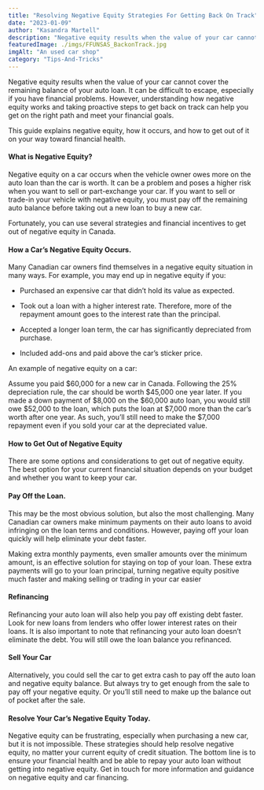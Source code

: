 ```yaml
---
title: "Resolving Negative Equity Strategies For Getting Back On Track"
date: "2023-01-09"
author: "Kasandra Martell"
description: "Negative equity results when the value of your car cannot cover the remaining balance of your auto loan."
featuredImage: ./imgs/FFUNSAS_BackonTrack.jpg
imgAlt: "An used car shop"
category: "Tips-And-Tricks"
---
```


<!-- ![Markdown Logo](./imgs/FFUNSAS_BackonTrack.jpg) -->

Negative equity results when the value of your car cannot cover the remaining balance of your auto loan. It can be difficult to escape, especially if you have financial problems. However, understanding how negative equity works and taking proactive steps to get back on track can help you get on the right path and meet your financial goals.

This guide explains negative equity, how it occurs, and how to get out of it on your way toward financial health.

#### **What is Negative Equity?**

Negative equity on a car occurs when the vehicle owner owes more on the auto loan than the car is worth. It can be a problem and poses a higher risk when you want to sell or part-exchange your car. If you want to sell or trade-in your vehicle with negative equity, you must pay off the remaining auto balance before taking out a new loan to buy a new car.

Fortunately, you can use several strategies and financial incentives to get out of negative equity in Canada.

#### **How a Car’s Negative Equity Occurs.**

Many Canadian car owners find themselves in a negative equity situation in many ways. For example, you may end up in negative equity if you:

- Purchased an expensive car that didn’t hold its value as expected.

- Took out a loan with a higher interest rate. Therefore, more of the repayment
  amount goes to the interest rate than the principal.

- Accepted a longer loan term, the car has significantly depreciated from purchase.

- Included add-ons and paid above the car’s sticker price.

An example of negative equity on a car:

Assume you paid $60,000 for a new car in Canada. Following the 25% depreciation rule, the car should be worth $45,000 one year later. If you made a down payment of $8,000 on the $60,000 auto loan, you would still owe $52,000 to the loan, which puts the loan at $7,000 more than the car’s worth after one year. As such, you’ll still need to make the $7,000 repayment even if you sold your car at the depreciated value.

#### **How to Get Out of Negative Equity**

There are some options and considerations to get out of negative equity. The best option for your current financial situation depends on your budget and whether you want to keep your car.

#### **Pay Off the Loan.**

This may be the most obvious solution, but also the most challenging. Many Canadian car owners make minimum payments on their auto loans to avoid infringing on the loan terms and conditions. However, paying off your loan quickly will help eliminate your debt faster.

Making extra monthly payments, even smaller amounts over the minimum amount, is an effective solution for staying on top of your loan. These extra payments will go to your loan principal, turning negative equity positive much faster and making selling or trading in your car easier

#### **Refinancing**

Refinancing your auto loan will also help you pay off existing debt faster. Look for new loans from lenders who offer lower interest rates on their loans. It is also important to note that refinancing your auto loan doesn’t eliminate the debt. You will still owe the loan balance you refinanced.

#### **Sell Your Car**

Alternatively, you could sell the car to get extra cash to pay off the auto loan and negative equity balance. But always try to get enough from the sale to pay off your negative equity. Or you’ll still need to make up the balance out of pocket after the sale.

#### **Resolve Your Car’s Negative Equity Today.**

Negative equity can be frustrating, especially when purchasing a new car, but it is not impossible. These strategies should help resolve negative equity, no matter your current equity of credit situation. The bottom line is to ensure your financial health and be able to repay your auto loan without getting into negative equity. Get in touch for more information and guidance on negative equity and car financing.
